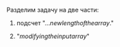 Разделим задачу на две части: 

1. подсчет "$... new length of the array.$"

2. "$modifying the input array$"

